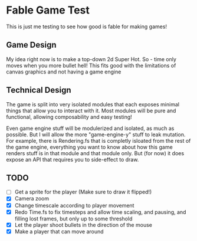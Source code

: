 # Fable Game Test

This is just me testing to see how good is fable for making games!

## Game Design

My idea right now is to make a top-down 2d Super Hot. So - time only moves when
you more bullet hell!
This fits good with the limitations of canvas graphics and not having a game
engine

## Technical Design

The game is split into very isolated modules that each exposes minimal things
that allow you to interact with it. Most modules will be pure and functional,
allowing composability and easy testing!

Even game engine stuff will be modulerized and isolated, as much as possible.
But I will allow the more "game-engine-y" stuff to leak mutation.
For example, there is Rendering.fs that is completly isloated from the rest
of the game engine, everything you want to know about how this game renders
stuff is in that module and that module only. But (for now) it does expose an
API that requires you to side-effect to draw.

## TODO

- [ ] Get a sprite for the player (Make sure to draw it flipped!)
- [x] Camera zoom
- [x] Change timescale according to player movement
- [x] Redo Time.fs to fix timesteps and allow time scaling, and pausing, and filling lost frames, but only up to some threshold
- [x] Let the player shoot bullets in the direction of the mouse
- [x] Make a player that can move around
